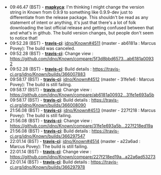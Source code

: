 * <a id="09:46.47">09:46.47 (BST)</a> - __[mapkyca](https://github.com/mapkyca)__: I'm thinking I might change the version string in Known from 0.9.9 to something like 0.9.9-dev just to differentiate from the release package. This shouldn't be read as any statement of intent or anything, it's just that there's a lot of folk downloading the last official release and getting confused between that and what's in github. The build version changes, but people don't seem to notice that!
* <a id="09:52.28">09:52.28 (BST)</a> - __[travis-ci](https://github.com/travis-ci)__: <a href="https://github.com/idno/Known/issues/4511">idno/Known#4511</a> (master - ab6181a : Marcus Povey): The build was canceled.
* <a id="09:52.28">09:52.28 (BST)</a> - __[travis-ci](https://github.com/travis-ci)__: Change view : https://github.com/idno/Known/compare/5f3d8bbd6573...ab6181a00932
* <a id="09:52.28">09:52.28 (BST)</a> - __[travis-ci](https://github.com/travis-ci)__: Build details : https://travis-ci.org/idno/Known/builds/366007883
* <a id="09:58.17">09:58.17 (BST)</a> - __[travis-ci](https://github.com/travis-ci)__: <a href="https://github.com/idno/Known/issues/4512">idno/Known#4512</a> (master - 31fe1e6 : Marcus Povey): The build is still failing.
* <a id="09:58.17">09:58.17 (BST)</a> - __[travis-ci](https://github.com/travis-ci)__: Change view : https://github.com/idno/Known/compare/ab6181a00932...31fe1e693a5b
* <a id="09:58.17">09:58.17 (BST)</a> - __[travis-ci](https://github.com/travis-ci)__: Build details : https://travis-ci.org/idno/Known/builds/366008090
* <a id="21:56.08">21:56.08 (BST)</a> - __[travis-ci](https://github.com/travis-ci)__: <a href="https://github.com/idno/Known/issues/4513">idno/Known#4513</a> (master - 227f218 : Marcus Povey): The build is still failing.
* <a id="21:56.08">21:56.08 (BST)</a> - __[travis-ci](https://github.com/travis-ci)__: Change view : https://github.com/idno/Known/compare/31fe1e693a5b...227f218ed19a
* <a id="21:56.08">21:56.08 (BST)</a> - __[travis-ci](https://github.com/travis-ci)__: Build details : https://travis-ci.org/idno/Known/builds/366297547
* <a id="22:01.14">22:01.14 (BST)</a> - __[travis-ci](https://github.com/travis-ci)__: <a href="https://github.com/idno/Known/issues/4514">idno/Known#4514</a> (master - a22a6ad : Marcus Povey): The build is still failing.
* <a id="22:01.14">22:01.14 (BST)</a> - __[travis-ci](https://github.com/travis-ci)__: Change view : https://github.com/idno/Known/compare/227f218ed19a...a22a6ad53273
* <a id="22:01.14">22:01.14 (BST)</a> - __[travis-ci](https://github.com/travis-ci)__: Build details : https://travis-ci.org/idno/Known/builds/366297978
